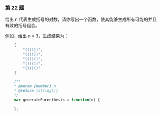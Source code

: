 ### 第 22 题

给出 n 代表生成括号的对数，请你写出一个函数，使其能够生成所有可能的并且有效的括号组合。

例如，给出 n = 3，生成结果为：

```js
    [
        "((()))",
        "(()())",
        "(())()",
        "()(())",
        "()()()"
    ]
```



```js
    /**
    * @param {number} n
    * @return {string[]}
    */
    var generateParenthesis = function(n) {
        
    };
```